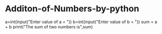# Additon-of-Numbers-by-python
a=int(input("Enter value of a = "))
b=int(input("Enter value of b = "))
sum = a + b
print("The sum of two numbers is",sum)
